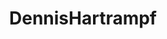 ---
title: DennisHartrampf
github: https://github.com/DennisHartrampf
mode: dark
transition: 3s
archetype:
  - Little Bit of Everything
---